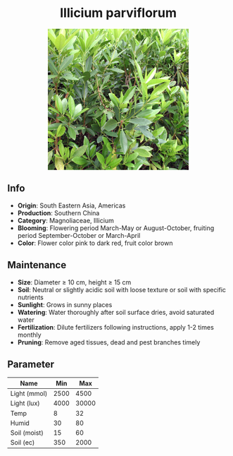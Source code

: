 <h1 align='center'>Illicium parviflorum</h1>
<p align="center">
    <img 
        align='center'
        width='320'
        src="../images/illicium parviflorum.png" 
        alt='Illicium parviflorum' />
</p>

## Info

 - **Origin**: South Eastern Asia, Americas
 - **Production**: Southern China
 - **Category**: Magnoliaceae, Illicium
 - **Blooming**: Flowering period March-May or August-October, fruiting period September-October or March-April
 - **Color**: Flower color pink to dark red, fruit color brown

## Maintenance

 - **Size**: Diameter ≥ 10 cm, height ≥ 15 cm
 - **Soil**: Neutral or slightly acidic soil with loose texture or soil with specific nutrients
 - **Sunlight**: Grows in sunny places
 - **Watering**: Water thoroughly after soil surface dries, avoid saturated water
 - **Fertilization**: Dilute fertilizers following instructions, apply 1-2 times monthly
 - **Pruning**: Remove aged tissues, dead and pest branches timely

## Parameter

| Name         | Min  | Max   |
|--------------|------|-------|
| Light (mmol) | 2500 | 4500  |
| Light (lux)  | 4000 | 30000 |
| Temp         | 8    | 32    |
| Humid        | 30   | 80    |
| Soil (moist) | 15   | 60    |
| Soil (ec)    | 350  | 2000  |